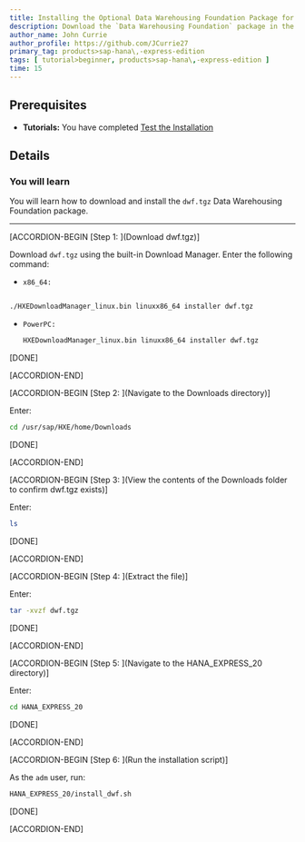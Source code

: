 ```yaml
---
title: Installing the Optional Data Warehousing Foundation Package for SAP HANA, express edition (Native Linux Machine)
description: Download the `Data Warehousing Foundation` package in the Download Manager.
author_name: John Currie
author_profile: https://github.com/JCurrie27
primary_tag: products>sap-hana\,-express-edition
tags: [ tutorial>beginner, products>sap-hana\,-express-edition ]
time: 15
---
```


<!-- loiocfbb826828fd4342a9ec06f90a5dd11a -->

## Prerequisites
 - **Tutorials:**  You have completed [Test the Installation](hxe-ua-test-binary)

## Details
### You will learn
You will learn how to download and install the `dwf.tgz` Data Warehousing Foundation package.

---

[ACCORDION-BEGIN [Step 1: ](Download dwf.tgz)]

Download `dwf.tgz` using the built-in Download Manager. Enter the following command:

-   `x86_64:`

```bash

./HXEDownloadManager_linux.bin linuxx86_64 installer dwf.tgz
```

-   `PowerPC:`

    ```bash
    HXEDownloadManager_linux.bin linuxx86_64 installer dwf.tgz
    ```


[DONE]

[ACCORDION-END]

[ACCORDION-BEGIN [Step 2: ](Navigate to the Downloads directory)]

Enter:

```bash
cd /usr/sap/HXE/home/Downloads
```

[DONE]

[ACCORDION-END]

[ACCORDION-BEGIN [Step 3: ](View the contents of the Downloads folder to confirm dwf.tgz exists)]

Enter:

```bash
ls
```

[DONE]

[ACCORDION-END]

[ACCORDION-BEGIN [Step 4: ](Extract the file)]

Enter:

```bash
tar -xvzf dwf.tgz
```

[DONE]

[ACCORDION-END]

[ACCORDION-BEGIN [Step 5: ](Navigate to the HANA_EXPRESS_20 directory)]

Enter:

```bash
cd HANA_EXPRESS_20
```

[DONE]

[ACCORDION-END]

[ACCORDION-BEGIN [Step 6: ](Run the installation script)]

As the <sid>`adm` user, run:

```bash
HANA_EXPRESS_20/install_dwf.sh
```

[DONE]

[ACCORDION-END]
